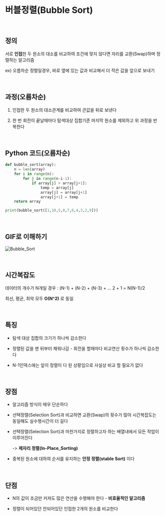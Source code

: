 # 버블정렬(Bubble Sort) 

<br>

## 정의 
서로 **인접**한 두 원소의 대소를 비교하여 조건에 맞지 않다면 자리를 교환(Swap)하며 정렬하는 알고리즘

ex) 오름차순 정렬일경우, 바로 옆에 있는 값과 비교해서 더 작은 값을 앞으로 보내기

<br>

## 과정(오름차순)
1. 인접한 두 원소의 대소관계를 비교하여 큰값을 뒤로 보낸다

2. 한 번 회전이 끝날때마다 탐색대상 집합기준 마지막 원소를 제외하고 위 과정을 반복한다

<br>

## Python 코드(오름차순)
```python
def bubble_sort(array):
    n = len(array)
    for i in range(n):
        for j in range(n-i-1):
            if array[j] > array[j+1]:
                temp = array[j]
                array[j] = array[j+1]
                array[j+1] = temp
    return array

print(bubble_sort([1,10,5,8,7,6,4,3,2,9]))
```

<br>

## GIF로 이해하기
![Bubble_Sort](https://user-images.githubusercontent.com/48934537/77142476-8e7dd680-6ac3-11ea-81ef-5588fb80efcc.gif)

<br>

## 시간복잡도
데이터의 개수가 N개일 경우 : (N-1) + (N-2) + (N-3) + ... 2 + 1 = N(N-1)/2

최선, 평균, 최악 모두 **O(N^2)** 로 동일

<br>

## 특징
- 탐색 대상 집합의 크기가 하나씩 감소한다

- 정렬된 값을 맨 뒤부터 채워나감 - 회전을 할때마다 비교연산 횟수가 하나씩 감소한다

- N-1인덱스에는 앞이 정렬이 다 된 상황임으로 사실상 비교 할 필요가 없다

<br>

## 장점
- 알고리즘 방식이 매우 단순하다

- 선택정렬(Selection Sort)과 비교하면 교환(Swap)의 횟수가 많아 시간복잡도는 동일해도 실수행시간이 더 길다

- 선택정렬(Selection Sort)과 마찬가지로 정렬하고자 하는 배열내에서 모든 작업이 이루어진다

  -> **제자리 정렬(In-Place_Sorting)**
  
- 중복된 원소에 대하여 순서를 유지하는 **안정 정렬(stable Sort)** 이다

<br>

## 단점
- N의 값이 조금만 커져도 많은 연산을 수행해야 한다 - **비효율적인 알고리즘**

- 정렬이 되어있던 안되어있던 인접한 2개의 원소를 비교한다
